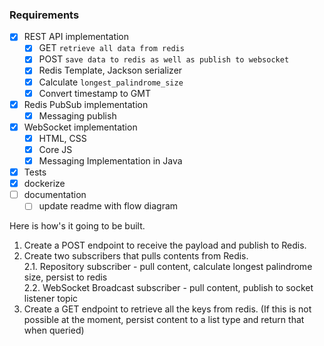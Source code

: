 ### Requirements

- [x] REST API implementation
    - [x] GET `retrieve all data from redis`
    - [x] POST `save data to redis as well as publish to websocket`
    - [x] Redis Template, Jackson serializer
    - [x] Calculate `longest_palindrome_size`
    - [x] Convert timestamp to GMT
- [x] Redis PubSub implementation
    - [x] Messaging publish
- [x] WebSocket implementation
    - [x] HTML, CSS
    - [x] Core JS
    - [x] Messaging Implementation in Java
- [x] Tests
- [x] dockerize
- [ ] documentation
    - [ ] update readme with flow diagram  

Here is how's it going to be built.

1. Create a POST endpoint to receive the payload and publish to Redis.
2. Create two subscribers that pulls contents from Redis.  
   2.1. Repository subscriber - pull content, calculate longest palindrome size, persist to redis  
   2.2. WebSocket Broadcast subscriber - pull content, publish to socket listener topic
3. Create a GET endpoint to retrieve all the keys from redis. (If this is not possible at the moment, persist content to
   a list type and return that when queried)
